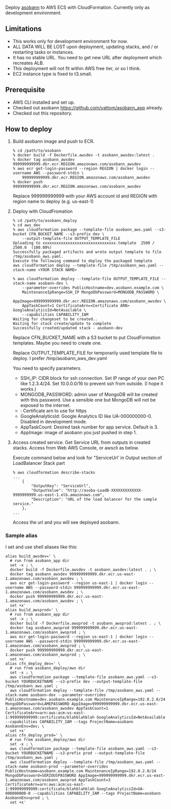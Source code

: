 Deploy [asobann](https://github.com/yattom/asobann_app) to AWS ECS with CloudFormation.
Currently only as development environment.

## Limitations
- This works only for development environment for now.  
- ALL DATA WILL BE LOST upon deployment, updating stacks, and / or restarting tasks or instances.
- It has no stable URL.  You need to get new URL after deployment which recreates ALB.
- This deployment will not fit within AWS free tier, or so I think.
- EC2 instance type is fixed to t3.small.

## Prerequisite

- AWS CLI installed and set up.
- Checked out asobann https://github.com/yattom/asobann_app already.
- Checked out this repository.

## How to deploy

1. Build asobann image and push to ECR.

   ```shell script
   % cd /path/to/asobann
   % docker build -f Dockerfile.awsdev -t asobann_awsdev:latest .
   % docker tag asobann_awsdev 999999999999.dkr.ecr.REGION.amazonaws.com/asobann_awsdev
   % aws ecr get-login-password --region REGION | docker login --username AWS --password-stdin \
       999999999999.dkr.ecr.REGION.amazonaws.com/asobann_awsdev
   % docker push 999999999999.dkr.ecr.REGION.amazonaws.com/asobann_awsdev
   ```

   Replace 999999999999 with your AWS account id and REGION with region name to deploy (e.g. us-east-1)

1. Deploy with CloudFromation

   ```shell script
   % cd /path/to/asobann_deploy
   % cd aws_dev
   % aws cloudformation package --template-file asobann_aws.yaml --s3-bucket CFN_BUCKET_NAME --s3-prefix dev \
       --output-template-file OUTPUT_TEMPLATE_FILE
   Uploading to xxxxxxxxxxxxxxxxxxxxxxxxxxxxxxxx.template  2500 / 2500.0  (100.00%)
   Successfully packaged artifacts and wrote output template to file /tmp/asobann_aws.yaml.
   Execute the following command to deploy the packaged template
   aws cloudformation deploy --template-file /tmp/asobann_aws.yaml --stack-name <YOUR STACK NAME>

   % aws cloudformation deploy --template-file OUTPUT_TEMPLATE_FILE --stack-name asobann-dev \
       --parameter-overrides PublicHostname=dev.asobann.example.com \
       MaintenanceIpRange=SSH_IP MongoDbPassword=MONGODB_PASSWORD \
       AppImage=999999999999.dkr.ecr.REGION.amazonaws.com/asobann_awsdev \
       AppTaskCount=1 CertificateArn=<Certificate ARN> GoogleAnalyticsId=NotAvailable \
       --capabilities CAPABILITY_IAM
   Waiting for changeset to be created..
   Waiting for stack create/update to complete
   Successfully created/updated stack - asobann-dev
   ```

    Replace CFN_BUCKET_NAME with a S3 bucket to put CloudFormation templates.  Maybe you need to create one.
    
    Replace OUTPUT_TEMPLATE_FILE for temporarily used template file to deploy.  I prefer /tmp/asobann_aws_dev.yaml
    
    You need to specify parameters.
    
    - SSH_IP: CIDR block for ssh connection.  Set IP range of your own PC like 1.2.3.4/24.  Set 10.0.0.0/16 to prevent ssh from outside. (I hope it works.)
    - MONGODB_PASSWORD: admin user of MongoDB will be created with this password.  Use a sensible one but MongoDB will not be exposed to the internet.
    - <Certificate ARN>: Certificate arn to use for https
    - GoogleAnalyticsId: Google Analytics ID like UA-000000000-0.  Disabled in development mode.
    - AppTaskCount: Desired task number for app service.  Default is 3.
    - AppImage: image of asobann you just pushed in step 1.
    
1. Access created service.  Get Service URL from outputs in created stacks.  Access from Web AWS Console, or awscli as below.

   Execute command below and look for "ServiceUrl' in Output section of LoadBalancer Stack part
   
    ```shell script
    % aws cloudformation describe-stacks
    ...
        {
            "OutputKey": "ServiceUrl",
            "OutputValue": "http://asoba-LoadB-XXXXXXXXXXXXX-9999999999.us-east-1.elb.amazonaws.com",
            "Description": "URL of the load balancer for the sample service."
        },
    ...
    ```
   
   Access the url and you will see deployed asobann.

### Sample alias

I set and use shell aliases like this:

```shell script
alias build_awsdev=' \
  # run from asobann_app dir
  set -x ; \
  docker build -f Dockerfile.awsdev -t asobann_awsdev:latest . ; \
  docker tag asobann_awsdev 999999999999.dkr.ecr.us-east-1.amazonaws.com/asobann_awsdev ; \
  aws ecr get-login-password --region us-east-1 | docker login --username AWS --password-stdin 999999999999.dkr.ecr.us-east-1.amazonaws.com/asobann_awsdev ; \
  docker push 999999999999.dkr.ecr.us-east-1.amazonaws.com/asobann_awsdev ; \
  set +x'
alias build_awsprod=' \
  # run from asobann_app dir
  set -x ; \
  docker build -f Dockerfile.awsprod -t asobann_awsprod:latest . ; \
  docker tag asobann_awsprod 999999999999.dkr.ecr.us-east-1.amazonaws.com/asobann_awsprod ; \
  aws ecr get-login-password --region us-east-1 | docker login --username AWS --password-stdin 999999999999.dkr.ecr.us-east-1.amazonaws.com/asobann_awsprod ; \
  docker push 999999999999.dkr.ecr.us-east-1.amazonaws.com/asobann_awsprod ; \
  set +x'
alias cfn_deploy_dev=' \
  # run from asobann_deploy/aws dir
  set -x ; \
  aws cloudformation package --template-file asobann_aws.yaml --s3-bucket YOURBUCKETNAME --s3-prefix dev --output-template-file /tmp/asobann_aws.yaml ;
  aws cloudformation deploy --template-file /tmp/asobann_aws.yaml --stack-name asobann-dev --parameter-overrides PublicHostname=dev.asobann.example.com MaintenanceIpRange=192.0.2.0/24 MongoDbPassword=LAMEPASSWORD AppImage=999999999999.dkr.ecr.us-east-1.amazonaws.com/asobann_awsdev AppTaskCount=1 CertificateArn=arn:aws:acm:us-east-1:999999999999:certificate/blahblahblah GoogleAnalyticsId=NotAvailable --capabilities CAPABILITY_IAM --tags ProjectName=asobann AsobannEnv=dev; \
  set +x'
alias cfn_deploy_prod=' \
  # run from asobann_deploy/aws dir
  set -x ; \
  aws cloudformation package --template-file asobann_aws.yaml --s3-bucket YOURBUCKETNAME --s3-prefix prod --output-template-file /tmp/asobann_aws.yaml ;
  aws cloudformation deploy --template-file /tmp/asobann_aws.yaml --stack-name asobann-prod --parameter-overrides PublicHostname=asobann.example.com MaintenanceIpRange=192.0.2.0/24 MongoDbPassword=SERIOUSPASSWORD AppImage=999999999999.dkr.ecr.us-east-1.amazonaws.com/asobann_awsprod AppTaskCount=3 CertificateArn=arn:aws:acm:us-east-1:999999999999:certificate/blahblahblah GoogleAnalyticsId=UA-000000000-0 --capabilities CAPABILITY_IAM --tags ProjectName=asobann AsobannEnv=prod ; \
  set +x'
```
